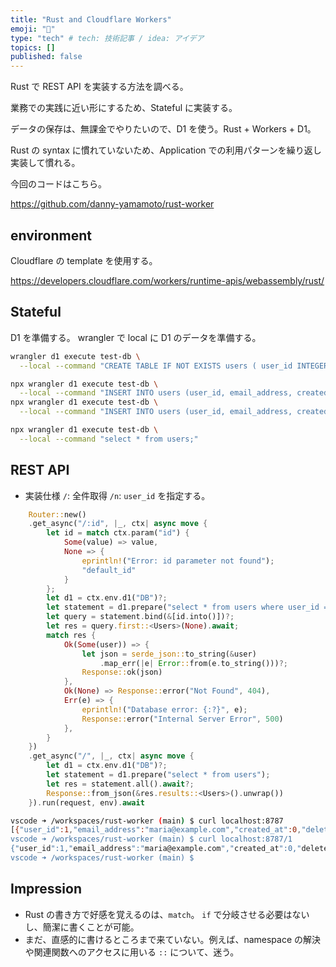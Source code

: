```yaml
---
title: "Rust and Cloudflare Workers"
emoji: "🦁"
type: "tech" # tech: 技術記事 / idea: アイデア
topics: []
published: false
---
```

Rust で REST API を実装する方法を調べる。

業務での実践に近い形にするため、Stateful に実装する。

データの保存は、無課金でやりたいので、D1 を使う。Rust + Workers + D1。

Rust の syntax に慣れていないため、Application での利用パターンを繰り返し実装して慣れる。

今回のコードはこちら。

https://github.com/danny-yamamoto/rust-worker

## environment
Cloudflare の template を使用する。

https://developers.cloudflare.com/workers/runtime-apis/webassembly/rust/

## Stateful
D1 を準備する。
wrangler で local に D1 のデータを準備する。

```bash
wrangler d1 execute test-db \
  --local --command "CREATE TABLE IF NOT EXISTS users ( user_id INTEGER PRIMARY KEY, email_address TEXT, created_at INTEGER, deleted INTEGER, settings TEXT);"

npx wrangler d1 execute test-db \
  --local --command "INSERT INTO users (user_id, email_address, created_at, deleted, settings) VALUES (1, 'maria@example.com', 0, 0, '');"
npx wrangler d1 execute test-db \
  --local --command "INSERT INTO users (user_id, email_address, created_at, deleted, settings) VALUES (999, 'admin@example.com', 0, 0, '');"

npx wrangler d1 execute test-db \
  --local --command "select * from users;"
```

## REST API
* 実装仕様
`/`: 全件取得
`/n`: `user_id` を指定する。

```rust
    Router::new()
    .get_async("/:id", |_, ctx| async move {
        let id = match ctx.param("id") {
            Some(value) => value,
            None => {
                eprintln!("Error: id parameter not found");
                "default_id"
            }
        };
        let d1 = ctx.env.d1("DB")?;
        let statement = d1.prepare("select * from users where user_id = ?1");
        let query = statement.bind(&[id.into()])?;
        let res = query.first::<Users>(None).await;
        match res {
            Ok(Some(user)) => {
                let json = serde_json::to_string(&user)
                    .map_err(|e| Error::from(e.to_string()))?;
                Response::ok(json)
            },
            Ok(None) => Response::error("Not Found", 404),
            Err(e) => {
                eprintln!("Database error: {:?}", e);
                Response::error("Internal Server Error", 500)
            },
        }
    })
    .get_async("/", |_, ctx| async move {
        let d1 = ctx.env.d1("DB")?;
        let statement = d1.prepare("select * from users");
        let res = statement.all().await?;
        Response::from_json(&res.results::<Users>().unwrap())
    }).run(request, env).await
```

```bash
vscode ➜ /workspaces/rust-worker (main) $ curl localhost:8787
[{"user_id":1,"email_address":"maria@example.com","created_at":0,"deleted":0,"settings":""},{"user_id":999,"email_address":"admin@example.com","created_at":0,"deleted":0,"settings":"
vscode ➜ /workspaces/rust-worker (main) $ curl localhost:8787/1
{"user_id":1,"email_address":"maria@example.com","created_at":0,"deleted":0,"settings":""}
vscode ➜ /workspaces/rust-worker (main) $ 
```

## Impression
- Rust の書き方で好感を覚えるのは、`match`。
`if` で分岐させる必要はないし、簡潔に書くことが可能。
- まだ、直感的に書けるところまで来ていない。例えば、namespace の解決や関連関数へのアクセスに用いる `::` について、迷う。
